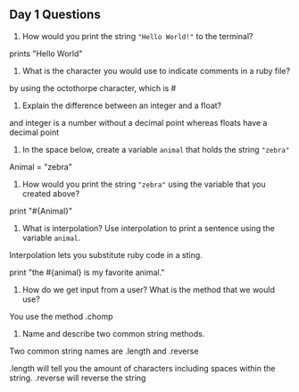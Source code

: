 ## Day 1 Questions

1. How would you print the string `"Hello World!"` to the terminal?

prints "Hello World"

1. What is the character you would use to indicate comments in a ruby file?

by using the octothorpe character, which is #

1. Explain the difference between an integer and a float?

and integer is a number without a decimal point whereas floats have a decimal point

1. In the space below, create a variable `animal` that holds the string `"zebra"`

Animal = "zebra"

1. How would you print the string `"zebra"` using the variable that you created above?

print "#{Animal}"

1. What is interpolation? Use interpolation to print a sentence using the variable `animal`.

Interpolation lets you substitute ruby code in a sting.

print "the #{animal} is my favorite animal."

1. How do we get input from a user? What is the method that we would use?

You use the method .chomp

1. Name and describe two common string methods.

Two common string names are .length and .reverse

.length will tell you the amount of characters including spaces within the string.
.reverse will reverse the string 
